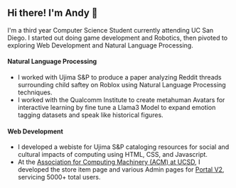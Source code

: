 ## Hi there! I'm Andy 👋

I'm a third year Computer Science Student currently attending UC San Diego. I started out doing game development and Robotics, then pivoted to exploring Web Development and Natural Language Processing.  

#### Natural Language Processing
- I worked with Ujima S&P to produce a paper analyzing Reddit threads surrounding child saftey on Roblox using Natural Language Processing techniques.
- I worked with the Qualcomm Institute to create metahuman Avatars for interactive learning by fine tune a Llama3 Model to expand emotion tagging datasets and speak like historical figures.

#### Web Development
- I developed a webiste for Ujima S&P cataloging resources for social and cultural impacts of computing using HTML, CSS, and Javascript.
- At the [Association for Computing Machinery (ACM) at UCSD](https://acmucsd.com), I developed the store item page and various Admin pages for [Portal V2](https://github.com/acmucsd/membership-portal-ui-v2), servicing 5000+ total users.
<!--
**WishingWell13/WishingWell13** is a ✨ _special_ ✨ repository because its `README.md` (this file) appears on your GitHub profile.

Here are some ideas to get you started:

- 🔭 I’m currently working on ...
- 🌱 I’m currently learning ...
- 👯 I’m looking to collaborate on ...
- 🤔 I’m looking for help with ...
- 💬 Ask me about ...
- 📫 How to reach me: ...
- 😄 Pronouns: ...
- ⚡ Fun fact: ...
-->
